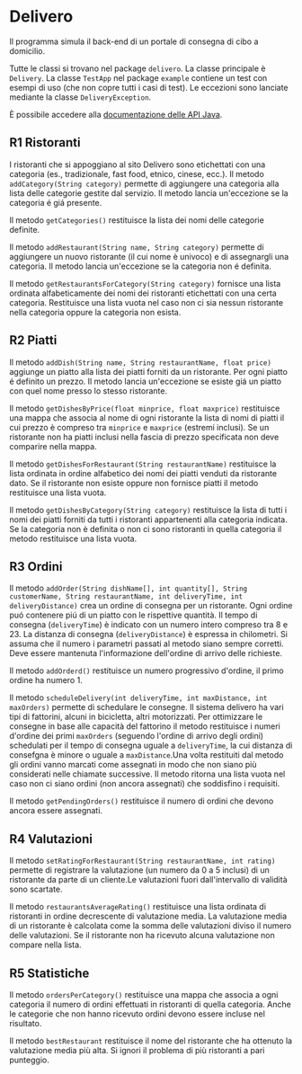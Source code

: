 Delivero
========

Il programma simula il back-end di un portale di consegna di cibo a domicilio.

Tutte le classi si trovano nel package `delivero`. La classe principale è `Delivery`. La classe `TestApp` nel package `example` contiene un test con esempi di uso (che non copre tutti i casi di test).
Le eccezioni sono lanciate mediante la classe `DeliveryException`.

È possibile accedere alla [documentazione delle API Java](https://oop.polito.it/api).

R1 Ristoranti
-------------

I ristoranti che si appoggiano al sito Delivero sono etichettati con una
categoria (es., tradizionale, fast food, etnico, cinese, ecc.). 
Il metodo `addCategory(String category)` permette di aggiungere una
categoria alla lista delle categorie gestite dal servizio. Il metodo
lancia un'eccezione se la categoria é giá presente.

Il metodo `getCategories()` restituisce la lista dei nomi delle categorie definite.

Il metodo `addRestaurant(String name, String category)` permette di
aggiungere un nuovo ristorante (il cui nome è univoco) e di assegnargli
una categoria. Il metodo lancia un'eccezione se la categoria non é
definita.

Il metodo `getRestaurantsForCategory(String category)` fornisce una
lista ordinata alfabeticamente dei nomi dei ristoranti etichettati con
una certa categoria. Restituisce una lista vuota nel caso non ci sia
nessun ristorante nella categoria oppure la categoria non esista.

R2 Piatti
---------

Il metodo `addDish(String name, String restaurantName, float price)`
aggiunge un piatto alla lista dei piatti forniti da un ristorante. Per
ogni piatto é definito un prezzo. Il metodo lancia un'eccezione se
esiste giá un piatto con quel nome presso lo stesso ristorante.

Il metodo `getDishesByPrice(float minprice, float maxprice)`
restituisce una mappa che associa al nome di ogni ristorante la lista di
nomi di piatti il cui prezzo è compreso tra `minprice` e `maxprice`
(estremi inclusi). Se un ristorante non ha piatti inclusi nella fascia
di prezzo specificata non deve comparire nella mappa.

Il metodo `getDishesForRestaurant(String restaurantName)` restituisce
la lista ordinata in ordine alfabetico dei nomi dei piatti venduti da
ristorante dato. Se il ristorante non esiste oppure non fornisce piatti
il metodo restituisce una lista vuota.

Il metodo `getDishesByCategory(String category)` restituisce la lista
di tutti i nomi dei piatti forniti da tutti i ristoranti appartenenti
alla categoria indicata. Se la categoria non è definita o non ci sono
ristoranti in quella categoria il metodo restituisce una lista vuota.

R3 Ordini
---------

Il metodo `addOrder(String dishName[], int quantity[], String customerName, String restaurantName, int deliveryTime, int deliveryDistance)` crea un ordine di consegna per un ristorante. Ogni
ordine puó contenere piú di un piatto con le rispettive quantità. Il
tempo di consegna (`deliveryTime`) è indicato con un numero intero
compreso tra 8 e 23. La distanza di consegna (`deliveryDistance`) è
espressa in chilometri. Si assuma che il numero i parametri passati al
metodo siano sempre corretti. Deve essere mantenuta l'informazione
dell'ordine di arrivo delle richieste.

Il metodo `addOrderd()` restituisce un numero progressivo d'ordine, il
primo ordine ha numero 1.

Il metodo `scheduleDelivery(int deliveryTime, int maxDistance, int maxOrders)` permette di schedulare le consegne. Il sistema delivero ha
vari tipi di fattorini, alcuni in bicicletta, altri motorizzati. Per
ottimizzare le consegne in base alle capacità del fattorino il metodo
restituisce i numeri d'ordine dei primi `maxOrders` (seguendo l'ordine
di arrivo degli ordini) schedulati per il tempo di consegna uguale a
`deliveryTime`, la cui distanza di consefgna è minore o uguale a
`maxDistance`.Una volta restituiti dal metodo gli ordini vanno marcati
come assegnati in modo che non siano più considerati nelle chiamate
successive. Il metodo ritorna una lista vuota nel caso non ci siano
ordini (non ancora assegnati) che soddisfino i requisiti.

Il metodo `getPendingOrders()` restituisce il numero di ordini che
devono ancora essere assegnati.


R4 Valutazioni
--------------

Il metodo `setRatingForRestaurant(String restaurantName, int rating)`
permette di registrare la valutazione (un numero da 0 a 5 inclusi) di un
ristorante da parte di un cliente.Le valutazioni fuori dall'intervallo
di validità sono scartate.

Il metodo `restaurantsAverageRating()` restituisce una lista ordinata
di ristoranti in ordine decrescente di valutazione media. La valutazione
media di un ristorante è calcolata come la somma delle valutazioni
diviso il numero delle valutazioni. Se il ristorante non ha ricevuto
alcuna valutazione non compare nella lista.


R5 Statistiche
--------------

Il metodo `ordersPerCategory()` restituisce una mappa che associa a
ogni categoria il numero di ordini effettuati in ristoranti di quella
categoria. Anche le categorie che non hanno ricevuto ordini devono
essere incluse nel risultato.

Il metodo `bestRestaurant` restituisce il nome del ristorante che ha
ottenuto la valutazione media più alta. Si ignori il problema di più
ristoranti a pari punteggio.
